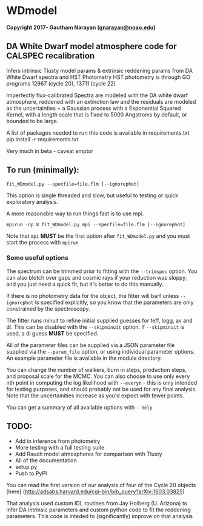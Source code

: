 # WDmodel

__Copyright 2017- Gautham Narayan (gnarayan@noao.edu)__

## DA White Dwarf model atmosphere code for CALSPEC recalibration

Infers intrinsic Tlusty model params & extrinsic reddening params from DA White
Dwarf spectra and HST Photometry HST photometry is through GO programs 12967
(cycle 20),  13711 (cycle 22)

Imperfectly flux-calibrated Spectra are modeled with the DA white dwarf
atmosphere, reddened with an extinction law and the residuals are modeled as
the uncertainties + a Gaussian process with a Exponential Squared Kernel, with
a length scale that is fixed to 5000 Angstroms by default, or bounded to be
large.

A list of packages needed to run this code is available in requirements.txt
pip install -r requirements.txt

Very much in beta - caveat emptor

## To run (minimally):
`fit_WDmodel.py --specfile=file.flm [--ignorephot]`  

This option is single threaded and slow, but useful to testing or quick
exploratory analysis.

A more reasonable way to run things fast is to use mpi. 

`mpirun -np 8 fit_WDmodel.py mpi --specfile=file.flm [--ignorephot]`  

Note that `mpi` __MUST__ be the first option after `fit_WDmodel.py` and you
must start the process with `mpirun`

### Some useful options

The spectrum can be trimmed prior to fitting with the `--trimspec` option. You
can also blotch over gaps and cosmic rays if your reduction was sloppy, and you
just need a quick fit, but it's better to do this manually.

If there is no photometry data for the object, the fitter will barf unless
`--ignorephot` is specified explicitly, so you know that the parameters are
only constrained by the spectroscopy.

The fitter runs minuit to refine initial supplied guesses for teff, logg, av
and dl. This can be disabled with the `--skipminuit` option. If `--skipminuit` is
used, a dl guess __MUST__ be specified.

All of the parameter files can be supplied via a JSON parameter file supplied
via the `--param_file` option, or using individual parameter options. An example
parameter file is available in the module directory. 

You can change the number of walkers, burn in steps, production steps, and
proposal scale for the MCMC. You can also choose to use only every nth point in
computing the log likelihood with `--everyn` - this is only intended for
testing purposes, and should probably not be used for any final analysis. Note
that the uncertainities increase as you'd expect with fewer points.

You can get a summary of all available options with `--help`


## TODO:
* Add in inference from photometry
* More testing with a full testing suite
* Add Rauch model atmospheres for comparison with Tlusty
* All of the documentation 
* setup.py
* Push to PyPI


You can read the first version of our analysis of four of the Cycle 20 objects
[here] (http://adsabs.harvard.edu/cgi-bin/bib_query?arXiv:1603.03825)

That analysis used custom IDL routines from Jay Holberg (U. Arizona) to infer
DA intrinsic parameters and custom python code to fit the reddening parameters.
This code is inteded to (significantly) improve on that analysis
